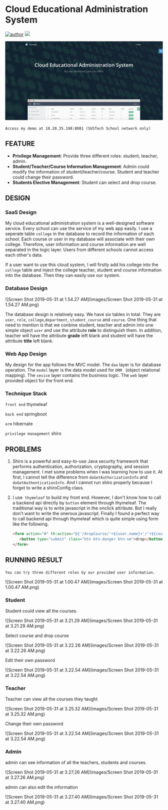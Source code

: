 # Cloud Educational Administration System

[![author](https://img.shields.io/badge/Author-yue%20gong-blue.svg)](https://github.com/snowgy) ![](<https://img.shields.io/badge/springboot-2.1.5-red.svg>)

![Screen Shot 2019-05-31 at 1.00.25 AM](images/index.png)

`Access my demo at 10.20.35.198:8081 (SUSTech School network only)`

## FEATURE

* **Privilege Management**: Provide three different roles: student, teacher, admin.
* **Student/Teacher/Course Information Management**: Admin could modify the information of student/teacher/course. Student and teacher could change their password.
* **Students Elective Management**: Student can select and drop course.

## DESIGN

### SaaS Design

My cloud educational administration system is a well-designed software service. Every school can use the service of my web app easily. I use a seperate table `college` in the database to record the information of each school. Each course or user in my database will associate with their own college. Therefore, user information and course information are well separated in the logic layer. Users from different schools cannot access each other's data. 

If a user want to use this cloud system, I will firstly add his college into the `college` table and inject the college teacher, student and course information into the database. Then they can easily use our system.

### Database Design

![Screen Shot 2019-05-31 at 1.54.27 AM](images/Screen Shot 2019-05-31 at 1.54.27 AM.png)

The database design is relatively easy. We have six tables in total. They are `user`, `role`, `college`,`department`, `student_course` and `course`. One thing that need to mention is that we conbine student, teacher and admin into one simple object `user` and use the attribute **role** to distinguish them. In addition, teacher will have the attribute **grade** left blank and student will have the attribute **title** left blank.

### Web App Design

My design for the app follows the MVC model. The `dao` layer is for database operation. The `model` layer is the data model used for `ORM ` (object relational mapping). The `sevice` layer contains the business logic. The `web` layer provided object for the front end.

### Technique Stack

`front end`  thymeleaf

`back end` springboot

`orm` hibernate

`privilege management`  shiro

## PROBLEMS

1. Shiro is a powerful and easy-to-use Java security framework that performs authentication, authorization, cryptography, and session management. I met some problems when I was learning how to use it. At first, I cannot tell the difference from `doGetAuthorizationInfo` and `doGetAuthenticationInfo`. And I cannot run shiro properly because I forgot to write a shiroConfig class.

2. I use` thymeleaf` to build my front end. However, I don't know how to call a backend api directly by `button` element through thymeleaf. The traditional way is to write javascript in the onclick attribute. But I really don't want to write the onerous javascript. Finally I found a perfect way to call backend api through thymeleaf which is quite simple using form like the following.

   ```html
   <form action="#" th:action="@{'/dropCourse/'+${user.name}+'/'+${course.id}+'/'+${user.college.name}}" th:method="get" >
      <button type="submit" class="btn btn-danger btn-sm">drop</button>
   </form>
   ```

## RUNNING RESULT

`You can try three different roles by our provided user information.`

![Screen Shot 2019-05-31 at 1.00.47 AM](images/Screen Shot 2019-05-31 at 1.00.47 AM.png)

### Student

Student could view all the courses.

![Screen Shot 2019-05-31 at 3.21.29 AM](images/Screen Shot 2019-05-31 at 3.21.29 AM.png)

Select course and drop course

![Screen Shot 2019-05-31 at 3.22.26 AM](images/Screen Shot 2019-05-31 at 3.22.26 AM.png)

Edit their own password

![Screen Shot 2019-05-31 at 3.22.54 AM](images/Screen Shot 2019-05-31 at 3.22.54 AM.png)

### Teacher

Teacher can view all the courses they taught

![Screen Shot 2019-05-31 at 3.25.32 AM](images/Screen Shot 2019-05-31 at 3.25.32 AM.png)

Change their own password

![Screen Shot 2019-05-31 at 3.22.54 AM](images/Screen Shot 2019-05-31 at 3.22.54 AM.png)

### Admin

admin can see information of all the teachers, students and courses.

![Screen Shot 2019-05-31 at 3.27.26 AM](images/Screen Shot 2019-05-31 at 3.27.26 AM.png)

admin can also edit the information

![Screen Shot 2019-05-31 at 3.27.40 AM](images/Screen Shot 2019-05-31 at 3.27.40 AM.png)

